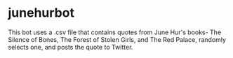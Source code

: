 # junehurbot
This bot uses a .csv file that contains quotes from June Hur's books- The Silence of Bones, The Forest of Stolen Girls, and The Red Palace, randomly selects one, and posts the quote to Twitter.
